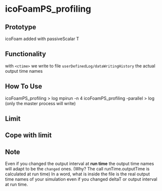 # icoFoamPS_profiling

## Prototype
icoFoam added with passiveScalar T

## Functionality
with `<ctime>` we write to file `userDefinedLog/dataWritingHistory` the actual output time names

## How To Use
icoFoamPS_profiling > log
mpirun -n 4 icoFoamPS_profiling -parallel > log (only the master process will write)

## Limit

## Cope with limit

## Note
Even if you changed the output interval at **run time** the output time names will adapt to be the `changed` ones. (Why? The call runTime.outputTime is calculated at run time) In a word, what is inside the file is the real output time names of your simulation even if you changed deltaT or output interval at run time.
